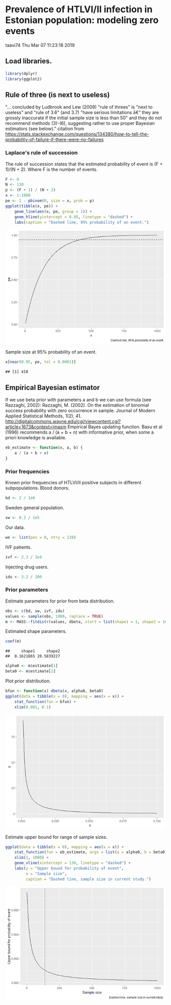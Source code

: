 Prevalence of HTLVI/II infection in Estonian population: modeling zero events
================
taavi74
Thu Mar 07 11:23:18 2019

Load libraries.
---------------

``` r
library(dplyr)
library(ggplot2)
```

Rule of three (is next to useless)
----------------------------------

"... concluded by Ludbrook and Lew (2009) "rule of threes" is "next to useless" and "rule of 3.6" (and 3.7) "have serious limitations ā€“ they are grossly inaccurate if the initial sample size is less than 50" and they do not recommend methods (3)-(6), suggesting rather to use proper Bayesian estimators (see below)." citation from <https://stats.stackexchange.com/questions/134380/how-to-tell-the-probability-of-failure-if-there-were-no-failures>

### Laplace's rule of succession

The rule of succession states that the estimated probability of event is (F + 1)/(N + 2). Where F is the number of events.

``` r
F <- 0
N <- 138
p <- (F + 1) / (N + 2)
x <- 1:1000
pe <- 1 - pbinom(0, size = x, prob = p)
ggplot(tibble(x, pe)) +
    geom_line(aes(x, pe, group = 1)) +
    geom_hline(yintercept = 0.95, linetype = "dashed") +
    labs(caption = "Dashed line, 95% probability of an event.")
```

![](README_files/figure-markdown_github/rule-three-1.png)

Sample size at 95% probability of an event.

``` r
x[near(0.95, pe, tol = 0.0001)]
```

    ## [1] 418

Empirical Bayesian estimator
----------------------------

If we use beta prior with parameters a and b we can use formula (see Razzaghi, 2002): Razzaghi, M. (2002). On the estimation of binomial success probability with zero occurrence in sample. Journal of Modern Applied Statistical Methods, 1(2), 41. <http://digitalcommons.wayne.edu/cgi/viewcontent.cgi?article=1673&context=jmasm>
Empirical Bayes updating function. Basu et al (1996) recommends a / (a + b + n) with informative prior, when some a priori knowledge is available.

``` r
eb_estimate <- function(x, a, b) {
    a / (a + b + x)
}
```

### Prior frequencies

Known prior frequencies of HTLVI/II positive subjects in different subpopulations. Blood donors.

``` r
bd <- 2 / 1e6
```

Sweden general population.

``` r
sw <- 0.2 / 1e5
```

Our data.

``` r
we <- list(pos = 0, ntry = 138)
```

IVF patients.

``` r
ivf <- 2.3 / 1e4
```

Injecting drug users.

``` r
idu <- 3.2 / 100
```

### Prior parameters

Estimate parameters for prior from beta distribution.

``` r
obs <- c(bd, sw, ivf, idu)
values <- sample(obs, 1000, replace = TRUE)
m <- MASS::fitdistr(values, dbeta, start = list(shape1 = 1, shape2 = 10))
```

Estimated shape parameters.

``` r
coef(m)
```

    ##     shape1     shape2 
    ##  0.1621865 20.5839227

``` r
alpha0 <- m$estimate[1]
beta0 <- m$estimate[2]
```

Plot prior distribution.

``` r
bfun <- function(x) dbeta(x, alpha0, beta0)
ggplot(data = tibble(x = 0), mapping = aes(x = x)) + 
    stat_function(fun = bfun) + 
    xlim(0.001, 0.1)
```

![](README_files/figure-markdown_github/eb-prior-1.png)

Estimate upper bound for range of sample sizes.

``` r
ggplot(data = tibble(x = 0), mapping = aes(x = x)) + 
    stat_function(fun = eb_estimate, args = list(a = alpha0, b = beta0)) + 
    xlim(1, 1000) +
    geom_vline(xintercept = 138, linetype = "dashed") +
    labs(y = "Upper bound for probability of event",
         x = "Sample size",
         caption = "Dashed line, sample size in current study.")
```

![](README_files/figure-markdown_github/eb-estimate-1.png)

